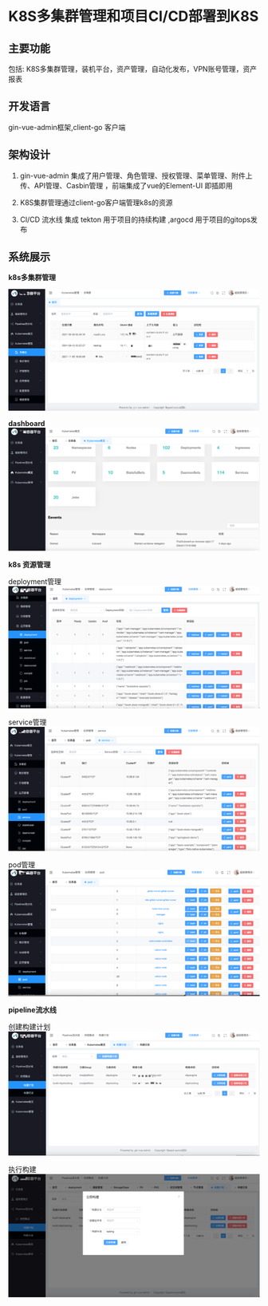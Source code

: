 # K8S多集群管理和项目CI/CD部署到K8S


## 主要功能

包括: K8S多集群管理，装机平台，资产管理，自动化发布，VPN账号管理，资产报表

## 开发语言

 gin-vue-admin框架,client-go 客户端 
   
## 架构设计
 
 1. gin-vue-admin 集成了用户管理、角色管理、授权管理、菜单管理、附件上传、API管理、Casbin管理 ，前端集成了vue的Element-UI 即插即用

 2. K8S集群管理通过client-go客户端管理k8s的资源

 3. CI/CD 流水线 集成 tekton 用于项目的持续构建 ,argocd 用于项目的gitops发布

## 系统展示

**k8s多集群管理**

![](https://raw.githubusercontent.com/wuchengjiang/myk8smanager/main/images/k8s%E5%A4%9A%E9%9B%86%E7%BE%A4%E7%AE%A1%E7%90%86.png)

**dashboard**
![](https://raw.githubusercontent.com/wuchengjiang/myk8smanager/main/images/dashboard.png)

**k8s 资源管理**

deployment管理
![](https://raw.githubusercontent.com/wuchengjiang/myk8smanager/main/images/k8s%20deployment%E7%AE%A1%E7%90%86.png)

service管理
![](https://raw.githubusercontent.com/wuchengjiang/myk8smanager/main/images/service%E7%AE%A1%E7%90%86.png)

pod管理
![](https://raw.githubusercontent.com/wuchengjiang/myk8smanager/main/images/pod%E7%AE%A1%E7%90%86.png)

**pipeline流水线**

创建构建计划
![](https://raw.githubusercontent.com/wuchengjiang/myk8smanager/main/images/%E6%9E%84%E5%BB%BA%E8%AE%A1%E5%88%92.png)

执行构建
![](https://raw.githubusercontent.com/wuchengjiang/myk8smanager/main/images/%E6%9E%84%E5%BB%BA%E5%8F%82%E6%95%B0.png)


